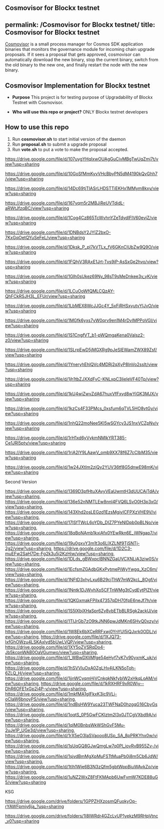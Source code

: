 Cosmovisor for Blockx testnet
---
permalink: /Cosmovisor for Blockx testnet/
title: Cosmovisor for Blockx testnet
---

[Cosmovisor](https://docs.cosmos.network/main/tooling/cosmovisor) is a small process manager for Cosmos SDK application binaries that monitors the governance module for incoming chain upgrade proposals. If it sees a proposal that gets approved, cosmovisor can automatically download the new binary, stop the current binary, switch from the old binary to the new one, and finally restart the node with the new binary.

## Cosmovisor Implementation for Blockx testnet
* **Purpose**
This project is for testing purpose of Upgradability of Blockx Testnet with Cosmovisor.

* **Who will use this repo or project?**
ONLY Blockx testnet developers

## How to use this repo

1. Run **cosmovisor.sh** to start initial version of the daemon
2. Run **proposal.sh** to submit a upgrade proposal
3. Run **vote.sh** to put a vote to make the proposal accepted.

https://drive.google.com/file/d/107uygYHqIxwOUAgGuCivMBgTwUqZmj7t/view?usp=sharing

https://drive.google.com/file/d/10GoSfMmKyvVHcBbyPN5dM4190kQvGhh7/view?usp=sharing

https://drive.google.com/file/d/14Dc69tjTIASrLHDSTTiEKHx1MMym8kxy/view?usp=sharing

https://drive.google.com/file/d/167yqm5r2MBJiReUVTdidL-aRWtJfzqBC/view?usp=sharing

https://drive.google.com/file/d/1Cog4Cz865TcWvhnYZeTdydlFIV60evjZ/view?usp=sharing

https://drive.google.com/file/d/1DNBdsY2JYlZ2bxO-7KxGqOetQYuSeFeL/view?usp=sharing

https://drive.google.com/file/d/1Dksk_P_pI7kVTLx_fV6GKnClUbZw9Q9O/view?usp=sharing

https://drive.google.com/file/d/1FQhjV3RAxE1Jrt-Tvs9iP-AsSxGe2hvo/view?usp=sharing

https://drive.google.com/file/d/1GIh0sUkez69Ny_98sT9sMeDnkee3v_yK/view?usp=sharing

https://drive.google.com/file/d/1LCuOoWfQMLCQzAY-QhFCkRSJH3L_EFUr/view?usp=sharing

https://drive.google.com/file/d/1LbMEX8WcJJGc4Y_5xFiRHSxyutvYIJvO/view?usp=sharing

https://drive.google.com/file/d/1MGfk6yxs7yW0qrv9en1M4rDvIMPPoVGI/view?usp=sharing

https://drive.google.com/file/d/1S1CngfVT_b1-pWQmgaKena0Valsz2-z0/view?usp=sharing

https://drive.google.com/file/d/1SLrpEwD5jMGXRg9pJeSlEWamZWX89Zsf/view?usp=sharing

https://drive.google.com/file/d/1YneryhEhlQVc4MDRj2qXyP8InVo2ssIt/view?usp=sharing

https://drive.google.com/file/d/1jh1tbZJXXdFvC-KNLxpC3lieIeVF40Tp/view?usp=sharing

https://drive.google.com/file/d/1kU4wiZwvZdA67huxVfFxyd8wYiGK3MJX/view?usp=sharing

https://drive.google.com/file/d/1kzCs4F33PMcs_0xsfum6qTVL5HO8vtGy/view?usp=sharing

https://drive.google.com/file/d/1nhQ22moNee5Kl5wSGYcy3JS1nxVCZpNv/view?usp=sharing

https://drive.google.com/file/d/1rH1xd6yVykmNMlkYRT385-Ce1JRl5pty/view?usp=sharing

https://drive.google.com/file/d/1riA2lY9LAawV_omb9XX78f6Z7cCIbM35/view?usp=sharing

https://drive.google.com/file/d/1w24JXtIm2zjQy2YUV36tf8G5dnwE98mK/view?usp=sharing



Second Version

https://drive.google.com/file/d/1369D3pfHtuXAvyVEaUwmtH3dUUCAjTdA/view?usp=sharing, https://drive.google.com/file/d/136e52nNMTLEw8nnl4FVQ6LSvO0H3p3xO/view?usp=sharing, https://drive.google.com/file/d/143Xhd2osLEGzd1EzsMgivICFPXzVHE9V/view?usp=sharing, https://drive.google.com/file/d/17lSfTWcL6oYDb_DIZ7PYeNlDpb0pBLNo/view?usp=sharing, https://drive.google.com/file/d/18qBoNAmb1kxiAfx0YEwRkn6E_jWNgap7/view?usp=sharing, https://drive.google.com/file/d/19u0gxvY3m1t3o6LlXZLNf9TjSNTj-2g2/view?usp=sharing, https://drive.google.com/file/d/1D2C3-muEFw2SaH7De-Fg2k3u5j2KzHiw/view?usp=sharing, https://drive.google.com/file/d/1DLds_gBWxpclBNNZGaUVCXNLjA3ziw0S/view?usp=sharing, https://drive.google.com/file/d/1EcfsmZGAdbGKxPytmePiWyYwgq_XzC6m/view?usp=sharing, https://drive.google.com/file/d/1NFtD3xhyLxu6B29cjThW7mW2kcL_8Ogf/view?usp=sharing, https://drive.google.com/file/d/1Nntk1DJWvhXo5CFTnWMg3tCydEytPlZf/view?usp=sharing, https://drive.google.com/file/d/1QKGxmakFPilx47357qDH70fpE6neJf7h/view?usp=sharing, https://drive.google.com/file/d/1S5lXbjXHaSpr6Zy8vbETbBLRSgk2ackU/view?usp=sharing, https://drive.google.com/file/d/1TIJrGb7zO9tkJNN6pwJdMKn6SHvQ0xzy/view?usp=sharing, https://drive.google.com/file/d/1W8Ek6bXCeRRFxwj0YnYUl5iQJxrk0ODL/view?usp=sharing, https://drive.google.com/file/d/1XJQ73-lxfGhOWzu4LSKAxlyd5bUwLVQP/view?usp=sharing, https://drive.google.com/file/d/1XY5oZVSRqDo4-Jb5kcpnWAB0OaVGumwo/view?usp=sharing, https://drive.google.com/file/d/1_WBwDXliMfge54eHyf7vK7v90yxmK_uk/view?usp=sharing, https://drive.google.com/file/d/1hSVVluOxA0ZgLHv4jLKN5oToh-6ZLQ_H/view?usp=sharing, https://drive.google.com/file/d/1jjnWCyqmHjVCnkgkNkfyblW2xHkqLoAM/view?usp=sharing, https://drive.google.com/file/d/1kRXHRF9xR0Wiy--DhR6OFE1xGp2i4P-v/view?usp=sharing, https://drive.google.com/file/d/1mkfMA1gIFkxK3ic9VLi-oClaW6bnoyPS/view?usp=sharing, https://drive.google.com/file/d/1ndBsHW9Yuca23TWFNaD0hzgqG16CbyGs/view?usp=sharing, https://drive.google.com/file/d/1oqtS_0P5GwFCKlztm2l3x0JTCgVXbd9A/view?usp=sharing, https://drive.google.com/file/d/1qIM0BnbsWkWShGvF5Mu-2uJe1P_UGe3d/view?usp=sharing, https://drive.google.com/file/d/1rX5eO3laSVaooo8USp_SA_8pPRKYhx0w/view?usp=sharing, https://drive.google.com/file/d/1sUqGQ8GJwQmgLw7q0Pl_iovRvB955Zv-/view?usp=sharing, https://drive.google.com/file/d/1sjvdBmMgXpMuFSTtMuaPb0j8m5Cb6JdW/view?usp=sharing, https://drive.google.com/file/d/1tIh1Wje6B3N3zQfm5gbtWppBjuWAvkZq/view?usp=sharing, https://drive.google.com/file/d/1uNZ2WxZ8FtFKMApb6UwFvmW7KDE88uG5/view?usp=sharing

KSG

https://drive.google.com/drive/folders/1GPPZHXzosmQFuokyOp-rYAWFpmjy6ja_?usp=sharing

https://drive.google.com/drive/folders/1l8lWRdr4GZcLvUP1yekzM9RHpVtnc_v0?usp=sharing
